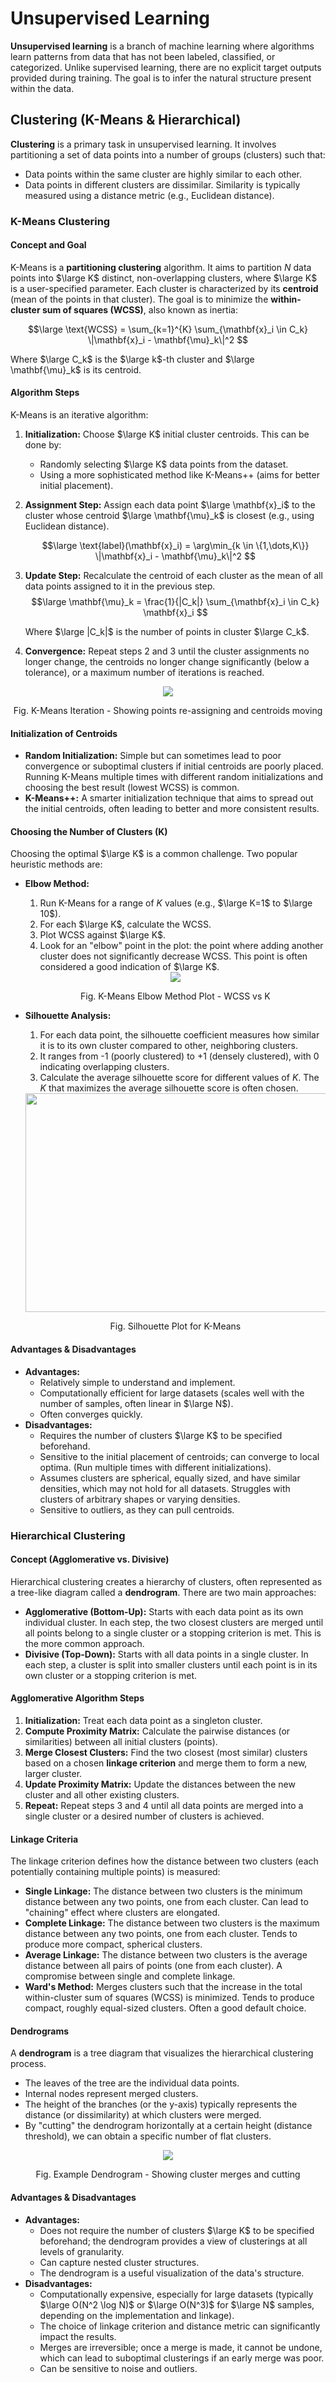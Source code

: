 # Unsupervised Learning

**Unsupervised learning** is a branch of machine learning where algorithms learn patterns from data that has not been labeled, classified, or categorized. Unlike supervised learning, there are no explicit target outputs provided during training. The goal is to infer the natural structure present within the data.

## Clustering (K-Means & Hierarchical)

**Clustering** is a primary task in unsupervised learning. It involves partitioning a set of data points into a number of groups (clusters) such that:
*   Data points within the same cluster are highly similar to each other.
*   Data points in different clusters are dissimilar.
Similarity is typically measured using a distance metric (e.g., Euclidean distance).

### K-Means Clustering 

#### Concept and Goal

K-Means is a **partitioning clustering** algorithm. It aims to partition $N$ data points into $\large K$ distinct, non-overlapping clusters, where $\large K$ is a user-specified parameter. Each cluster is characterized by its **centroid** (mean of the points in that cluster). The goal is to minimize the **within-cluster sum of squares (WCSS)**, also known as inertia:

$$\large 
\text{WCSS} = \sum_{k=1}^{K} \sum_{\mathbf{x}_i \in C_k} \|\mathbf{x}_i - \mathbf{\mu}_k\|^2
$$

Where $\large C_k$ is the $\large k$-th cluster and $\large \mathbf{\mu}_k$ is its centroid.

#### Algorithm Steps
K-Means is an iterative algorithm:
1.  **Initialization:** Choose $\large K$ initial cluster centroids. This can be done by:
    *   Randomly selecting $\large K$ data points from the dataset.
    *   Using a more sophisticated method like K-Means++ (aims for better initial placement).
2.  **Assignment Step:** Assign each data point $\large \mathbf{x}_i$ to the cluster whose centroid $\large \mathbf{\mu}_k$ is closest (e.g., using Euclidean distance).

    $$\large 
    \text{label}(\mathbf{x}_i) = \arg\min_{k \in \{1,\dots,K\}} \|\mathbf{x}_i - \mathbf{\mu}_k\|^2
    $$

3.  **Update Step:** Recalculate the centroid of each cluster as the mean of all data points assigned to it in the previous step.
    $$\large 
    \mathbf{\mu}_k = \frac{1}{|C_k|} \sum_{\mathbf{x}_i \in C_k} \mathbf{x}_i
    $$

    Where $\large |C_k|$ is the number of points in cluster $\large C_k$.
4.  **Convergence:** Repeat steps 2 and 3 until the cluster assignments no longer change, the centroids no longer change significantly (below a tolerance), or a maximum number of iterations is reached.

<div align="center">
<img src="assets/kmeans.png">
<p>Fig.  K-Means Iteration - Showing points re-assigning and centroids moving</p>
</div>

#### Initialization of Centroids
*   **Random Initialization:** Simple but can sometimes lead to poor convergence or suboptimal clusters if initial centroids are poorly placed. Running K-Means multiple times with different random initializations and choosing the best result (lowest WCSS) is common.
*   **K-Means++:** A smarter initialization technique that aims to spread out the initial centroids, often leading to better and more consistent results.

#### Choosing the Number of Clusters (K)
Choosing the optimal $\large K$ is a common challenge. Two popular heuristic methods are:
*   **Elbow Method:**
    1.  Run K-Means for a range of $K$ values (e.g., $\large K=1$ to $\large 10$).
    2.  For each $\large K$, calculate the WCSS.
    3.  Plot WCSS against $\large K$.
    4.  Look for an "elbow" point in the plot: the point where adding another cluster does not significantly decrease WCSS. This point is often considered a good indication of $\large K$.
    
    <div align="center">
    <img src="assets/kmeans.png">
    <p>Fig. K-Means Elbow Method Plot - WCSS vs K</p>
    </div>

*   **Silhouette Analysis:**
    1.  For each data point, the silhouette coefficient measures how similar it is to its own cluster compared to other, neighboring clusters.
    2.  It ranges from -1 (poorly clustered) to +1 (densely clustered), with 0 indicating overlapping clusters.
    3.  Calculate the average silhouette score for different values of $K$. The $K$ that maximizes the average silhouette score is often chosen.

    <div align="center">
    <img src="assets/silhouette.png" width="900", height="350">
    <p>Fig. Silhouette Plot for K-Means</p>
    </div>

#### Advantages & Disadvantages
*   **Advantages:**
    *   Relatively simple to understand and implement.
    *   Computationally efficient for large datasets (scales well with the number of samples, often linear in $\large N$).
    *   Often converges quickly.
*   **Disadvantages:**
    *   Requires the number of clusters $\large K$ to be specified beforehand.
    *   Sensitive to the initial placement of centroids; can converge to local optima. (Run multiple times with different initializations).
    *   Assumes clusters are spherical, equally sized, and have similar densities, which may not hold for all datasets. Struggles with clusters of arbitrary shapes or varying densities.
    *   Sensitive to outliers, as they can pull centroids.

### Hierarchical Clustering

#### Concept (Agglomerative vs. Divisive)
Hierarchical clustering creates a hierarchy of clusters, often represented as a tree-like diagram called a **dendrogram**. There are two main approaches:
*   **Agglomerative (Bottom-Up):** Starts with each data point as its own individual cluster. In each step, the two closest clusters are merged until all points belong to a single cluster or a stopping criterion is met. This is the more common approach.
*   **Divisive (Top-Down):** Starts with all data points in a single cluster. In each step, a cluster is split into smaller clusters until each point is in its own cluster or a stopping criterion is met.

#### Agglomerative Algorithm Steps
1.  **Initialization:** Treat each data point as a singleton cluster.
2.  **Compute Proximity Matrix:** Calculate the pairwise distances (or similarities) between all initial clusters (points).
3.  **Merge Closest Clusters:** Find the two closest (most similar) clusters based on a chosen **linkage criterion** and merge them to form a new, larger cluster.
4.  **Update Proximity Matrix:** Update the distances between the new cluster and all other existing clusters.
5.  **Repeat:** Repeat steps 3 and 4 until all data points are merged into a single cluster or a desired number of clusters is achieved.

#### Linkage Criteria
The linkage criterion defines how the distance between two clusters (each potentially containing multiple points) is measured:
*   **Single Linkage:** The distance between two clusters is the minimum distance between any two points, one from each cluster. Can lead to "chaining" effect where clusters are elongated.
*   **Complete Linkage:** The distance between two clusters is the maximum distance between any two points, one from each cluster. Tends to produce more compact, spherical clusters.
*   **Average Linkage:** The distance between two clusters is the average distance between all pairs of points (one from each cluster). A compromise between single and complete linkage.
*   **Ward's Method:** Merges clusters such that the increase in the total within-cluster sum of squares (WCSS) is minimized. Tends to produce compact, roughly equal-sized clusters. Often a good default choice.

#### Dendrograms
A **dendrogram** is a tree diagram that visualizes the hierarchical clustering process.
*   The leaves of the tree are the individual data points.
*   Internal nodes represent merged clusters.
*   The height of the branches (or the y-axis) typically represents the distance (or dissimilarity) at which clusters were merged.
*   By "cutting" the dendrogram horizontally at a certain height (distance threshold), we can obtain a specific number of flat clusters.

<div align="center">
<img src="assets/dendograms.png">
<p>Fig. Example Dendrogram - Showing cluster merges and cutting</p>
</div>

#### Advantages & Disadvantages 
*   **Advantages:**
    *   Does not require the number of clusters $\large K$ to be specified beforehand; the dendrogram provides a view of clusterings at all levels of granularity.
    *   Can capture nested cluster structures.
    *   The dendrogram is a useful visualization of the data's structure.
*   **Disadvantages:**
    *   Computationally expensive, especially for large datasets (typically $\large O(N^2 \log N)$ or $\large O(N^3)$ for $\large N$ samples, depending on the implementation and linkage).
    *   The choice of linkage criterion and distance metric can significantly impact the results.
    *   Merges are irreversible; once a merge is made, it cannot be undone, which can lead to suboptimal clusterings if an early merge was poor.
    *   Can be sensitive to noise and outliers.

